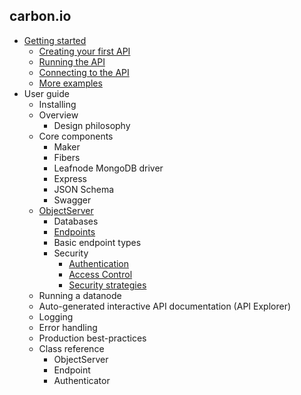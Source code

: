 carbon.io
----------

* [Getting started](doc/GettingStarted.md)
  * [Creating your first API](doc/GettingStarted.md#creating-the-api)
  * [Running the API](doc/GettingStarted.md#running-the-api)
  * [Connecting to the API](doc/GettingStarted.md#connecting-to-the-api)
  * [More examples](doc/GettingStarted.md#more-examples)
* User guide
  * Installing 
  * Overview
    * Design philosophy 
  * Core components
    * Maker
    * Fibers
    * Leafnode MongoDB driver
    * Express
    * JSON Schema
    * Swagger
  * [ObjectServer](doc/classes/ObjectServer.md)
    * Databases
    * [Endpoints](doc/classes/Endpoint.md)
    * Basic endpoint types
    * Security
      * [Authentication](doc/Authentication.md)
      * [Access Control](doc/AccessControl.md)
      * [Security strategies](doc/SecurityStrategies.md)
  * Running a datanode
  * Auto-generated interactive API documentation (API Explorer)
  * Logging
  * Error handling
  * Production best-practices
  * Class reference
    * ObjectServer
    * Endpoint
    * Authenticator


